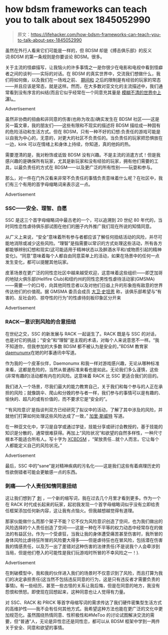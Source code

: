 # how bdsm frameworks can teach you to talk about sex 1845052990

> 原文：<https://lifehacker.com/how-bdsm-frameworks-can-teach-you-to-talk-about-sex-1845052990>

虽然在外行人看来它们可能是一样的，但 BDSM 却是《搏击俱乐部》的反义词:BDSM 的第一条规则是你要谈论 BDSM。很多。

关于主流的怪癖描写，让我恼火的许多事情之一是你很少在电影和电视中看到怪癖者之间的谈判——实际的对话。在 BDSM 的真实世界中，交流我们想做什么，我们将如何做，以及我们在一场戏之前、 [期间和](https://www.them.us/story/bdsm-aftercare-tops-doms) 之后的限制是有经验的玩家的常态——并且应该是常态，就是这样。然而，在大多数对亚文化的主流描述中，我们通常看到没有序言的纠结(而且它似乎经常在一个同意充其量是 [模糊不清的世界中上演)。](https://www.theatlantic.com/culture/archive/2015/02/consent-isnt-enough-in-fifty-shades-of-grey/385267/#:~:text=Fifty%20Shades%20eroticizes%20sexual%20violence,required%20to%20make%20it%20safe.&text=Yet%2C%20as%20Fifty%20Shades%20shows,encourage%20emotionally%20healthy%20sexual%20encounters.)

<label class="bxm4mm-13 juykRM">Advertisement</label>

虽然非协商的扭曲和非同意的伤害(也称为攻击)确实发生在 BDSM 社区——这是另一篇文章，我的朋友们——这些有限和不现实的描述将 BDSM 描绘成一种固有的危险活动和生活方式。但在 BDSM，只有一种不好的幻想:负责任的游戏可能是以自我为中心的，无意的，对更大的社区不负责任的。当负责任的玩家把恐惧放在一边，kink 可以在情绪上和身体上持续，你知道，真的他妈的热。

需要澄清的是，我对粉饰或诋毁 BDSM 没有兴趣。不是主流的消遣方式！但是我感兴趣的是确保所有玩家，尤其是新玩家和没有经验的玩家，拥有他们需要的工具，以最负责任的方式在 BDSM——以及更广泛的所有性别——玩耍和参与。

那么，对一件在门外汉看来非常不负责任的事情负责意味着什么呢？在社区中，我们有三个有用的首字母缩略词来表示这一点。

<label class="bxm4mm-13 juykRM">Advertisement</label>

### **SSC——安全、理智、自愿**

SSC 是这三个首字母缩略词中最古老的一个，可以追溯到 20 世纪 80 年代的，当时同性恋性虐待俱乐部试图在他们的圈子内外推广我们现在所说的知情同意。

从广义上来说，“安全”意味着所有参与者都应该了解任何扭结活动的风险，并尽可能地消除或减少这些风险。“理智”是指需要以常识的方式处理这些活动，所有各方都能够辨别幻想和现实(这可能适用于精神状态以及醉酒水平和/或物质引起的精神变化)。“同意”意味着每个人都自由同意菜单上的活动，如果在场景中的任何一点发生变化，都可以提醒其他玩家。

皮革场景在更广泛的同性恋社区中越来越受欢迎，这意味着这些组织——即芝加哥的地狱火俱乐部(Hellfire Club)和纽约州的同性恋男性性虐待活动家(GMSMA)——需要一个的口号，向其他同性恋者以及对他们日益上升的形象抱有敌意的世界传达他们的价值观。据 GMSMA 委员会成员 [大卫·史坦恩](https://historyofthedominatrix.com/blogs/blog/rip-david-stein) 称，该俱乐部希望与“有害的、反社会的、掠夺性的行为”的性虐待刻板印象区分开来

<label class="bxm4mm-13 juykRM">Advertisement</label>

### **RACK—意识到风险的合意扭结**

在世纪之交，SSC 的新发展与 RACK 一起诞生了。RACK 既是与 SSC 的对话，也是对它的挑战；“安全”和“理智”是主观的术语，对每个人来说意思不一样。“我不知道你，但我参加的大多数 BDSM 都不被认为是安全的，”BDSM 教育家[daemunumx](https://daemonumx.substack.com/p/were-not-knitting-doilies)在她的时事通讯中写道。

作为我的一个皮革伙伴，Daemonumx 和我一样对游戏感兴趣，无论从哪种标准来看，这都是危险的，当然从普通标准来看也是如此。无论我们多么谨慎，这些(非常有趣的)活动都有内在的风险。这意味着 RACK 比 SSC 更适合我们的目的。

我们进入一个场景，尽我们最大的能力教育自己，关于我们和每个参与的人正在承担的风险；就像跳伞、爬山和分娩的参与者一样，我们参与的事情可以是有趣的、愉快的、超凡的或有价值的，而不要求它是“安全的”。

“‘有风险意识’是指谈判双方已经研究了拟议中的活动，了解了其中涉及的风险，并就他们打算如何处理这些风险达成了一致，” [加里·斯威特](http://www.leathernroses.com/generalbdsm/garyswitchrack.htm) 写道。

在一种亚文化中，学习是自学或通过学徒，技能分享或研讨会教授的，基于技能的知识是分散的，通常很难获得。再加上“风险状况”和欲望的自然多样性，一种尺寸根本不能适合所有人。写十字为 [XCBDSM](https://xcbdsm.com/educational-offerings/handouts-and-resources/ssc-vs-rack) ，“架放责任...就个人而言。它让每个人都能定义自己的风险状况。”

<label class="bxm4mm-13 juykRM">Advertisement</label>

最后，SSC 中的“sane”是对精神疾病的污名化——这是我们这些有着病理历史的性欲倒错者可能会更敏感一点的东西。

### **刺痛——个人责任知情同意扭结**

这让我们想到了 [刺](https://www.kinkly.com/definition/1176/personal-responsibility-informed-consensual-kink-prick) ，一个新的缩写词，我在过去几个月里才看到更多。作为一个在 RACK 时代成长起来的玩家，起初我发现一个首字母缩略词似乎没有立即给责任框架添加任何新内容，这让我有点恼火。但我越想越觉得有道理。

那家伙能做什么而那个架子不能？它不仅为风险意识创造了空间，也为我们做出的风险选择的个人责任创造了空间——这是一种在不平等的权力动态中经常存在的做法的有益区分。作为一个受虐狂，当我让我的身体遭受痛苦甚至伤害时，我所冒的身体风险比虐待狂所冒的风险要大得多——但是虐待狂也在冒风险，包括潜在伤害我的情感责任，以及万一出了差错对这种伤害的法律责任(不是说我个人会牵涉到当局，但是他们卷入的可能性是我们玩游戏时所冒的不幸风险之一！).

<label class="bxm4mm-13 juykRM">Advertisement</label>

在刺破模型中，我和我的伙伴进入我们的场景时不仅意识到了风险，而且打算为我们的决定承担责任(这当然不包括违反同意的行为，这是只有违反者才需要负责的事情)。有一些经历，甚至一些古怪的关系让我后悔，但是在同意的地方，我没有怨恨和愤怒。即使现在回想起来，这种同意也让人觉得有力量。

对 SSC、RACK 和 PRICK 等首字母缩写词的需求传达了我们硬件密集型生活方式的高维护性——我不会有任何其他方式。我希望这种方法也能在更广泛的文化中更加规范化。虽然围绕热情同意、性积极性和#MeToo 的讨论试图解决交流的需要，但“普通”人，无论是异性恋还是同性恋，都可以从 BDSM 框架中学到一两件关于安全、同意和欲望的事情。